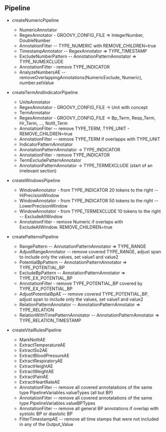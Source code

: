 
Pipeline
--------------

- createNumericPipeline
   - NumericAnnotator
   - RegexAnnotator - GROOVY_CONFIG_FILE => IntegerNumber, DoubleNumber
	- AnnotationFilter -- TYPE_NUMERIC with REMOVE_CHILDREN=true
	- TimestampAnnotator -- RegexAnnotator => TYPE_TIMESTAMP
	- ExcludeNumberPattern -- AnnotationPatternAnnotator => TYPE_NUMEXCLUDE
	- AnnotationFilter - remove TYPE_INDICATOR
	- AnalyzeNumbersAE -- removeOverlappingAnnotations(NumericExclude, Numeric), number.setValue

- createTermAndIndicatorPipeline
	
	- UnitsAnnotator 
	- RegexAnnotator - GROOVY_CONFIG_FILE -> Unit with concept
	- TermAnnotator 
	- RegexAnnotator - GROOVY_CONFIG_FILE -> Bp_Term, Resp_Term, Hr_Term, ..., NotIt_Term
	- AnnotationFilter -- remove TYPE_TERM, TYPE_UNIT - REMOVE_CHILDREN=true
	- AnnotationFilter -- remove TYPE_TERM if overlapps with TYPE_UNIT
	- IndicatorPatternAnnotator 
	- AnnotationPatternAnnotator -> TYPE_INDICATOR
	- AnnotationFilter - remove TYPE_INDICATOR
	- TermExcludePatternAnnotator 
	- AnnotationPatternAnnotator -> TYPE_TERMEXCLUDE (start of an irrelevant section)
	
- createWindowsPipeline

	- WindowAnnotator - from TYPE_INDICATOR 20 tokens to the right -- HiPrecisionWindow
	- WindowAnnotator - from TYPE_INDICATOR 50 tokens to the right -- LowerPrecisionWindow
	- WindowAnnotator - from TYPE_TERMEXCLUDE 10 tokens to the right -- ExcludeAllWindow
	- AnnotationFilter - remove Numeric if overlaps with ExcludeAllWindow. REMOVE_CHILDREN=true

- createPatternsPipeline
	
	- RangePattern -- AnnotationPatternAnnotator => TYPE_RANGE
	- AdjustRangeAnnotator -- remove covered TYPE_RANGE, adjust span to include only the values, set value1 and value2
	- PotentialBpPattern -- AnnotationPatternAnnotator => TYPE_POTENTIAL_BP
	- ExcludeBpPattern -- AnnotationPatternAnnotator => TYPE_EX_POTENTIAL_BP
	- AnnotationFilter - remove TYPE_POTENTIAL_BP covered by TYPE_EX_POTENTIAL_BP
	- AdjustPotentialBpAE -- remove covered TYPE_POTENTIAL_BP, adjust span to include only the values, set value1 and value2
	- RelationPatternAnnotator -- AnnotationPatternAnnotator => TYPE_RELATION
	- RelationWithTimePatternAnnotator -- AnnotationPatternAnnotator => TYPE_RELATION_TIMESTAMP

- createVitalRulesPipeline
	- MarkNotItAE 
	- ExtractTemperatureAE 
	- ExtractSo2AE
	- ExtractBloodPressureAE
	- ExtractRespiratoryAE
	- ExtractHeightAE
	- ExtractWeightAE
	- ExtractPainAE
	- ExtractHeartRateAE
	- AnnotationFilter -- remove all covered annotatations of the same type PipelineVariables.valueTypes (all but BP)
	- AnnotationFilter -- remove all covered annotatations of the same type PipelineVariables.valueBPTypes
	- AnnotationFilter -- remove all general BP annotations if overlap with systolic BP or diastolic BP
	- FilterTimestampAE -- remove all time stamps that were not included in any of the Output_Value
